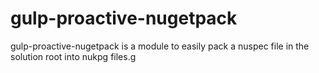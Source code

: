 # gulp-proactive-nugetpack
gulp-proactive-nugetpack is a module to easily pack a nuspec file in the solution root into nukpg files.g
